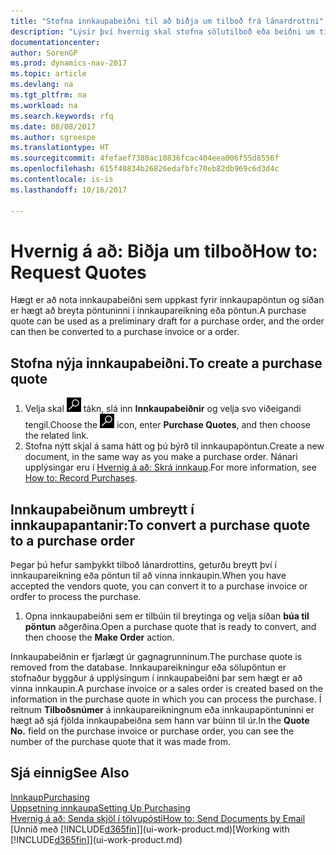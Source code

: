 ```yaml
---
title: "Stofna innkaupabeiðni til að biðja um tilboð frá lánardrottni"
description: "Lýsir því hvernig skal stofna sölutilboð eða beiðni um tilboð (RFQ) fylgiskjal, til að skrá tilboð til viðskiptamanns um að selja tilteknar vörur með tilteknum skilmálum."
documentationcenter: 
author: SorenGP
ms.prod: dynamics-nav-2017
ms.topic: article
ms.devlang: na
ms.tgt_pltfrm: na
ms.workload: na
ms.search.keywords: rfq
ms.date: 08/08/2017
ms.author: sgroespe
ms.translationtype: HT
ms.sourcegitcommit: 4fefaef7380ac10836fcac404eea006f55d8556f
ms.openlocfilehash: 615f40834b26826edafbfc70eb82db969c6d3d4c
ms.contentlocale: is-is
ms.lasthandoff: 10/16/2017

---
```

# <a name="how-to-request-quotes"></a><span data-ttu-id="ff1e1-103">Hvernig á að: Biðja um tilboð</span><span class="sxs-lookup"><span data-stu-id="ff1e1-103">How to: Request Quotes</span></span>
<span data-ttu-id="ff1e1-104">Hægt er að nota innkaupabeiðni sem uppkast fyrir innkaupapöntun og síðan er hægt að breyta pöntuninni í innkaupareikning eða pöntun.</span><span class="sxs-lookup"><span data-stu-id="ff1e1-104">A purchase quote can be used as a preliminary draft for a purchase order, and the order can then be converted to a purchase invoice or a order.</span></span>


## <a name="to-create-a-purchase-quote"></a><span data-ttu-id="ff1e1-105">Stofna nýja innkaupabeiðni.</span><span class="sxs-lookup"><span data-stu-id="ff1e1-105">To create a purchase quote</span></span>
1. <span data-ttu-id="ff1e1-106">Velja skal ![Leit að síðu eða skýrslu](media/ui-search/search_small.png "Leit að síðu eða skýrslu táknið") tákn, slá inn **Innkaupabeiðnir** og velja svo viðeigandi tengil.</span><span class="sxs-lookup"><span data-stu-id="ff1e1-106">Choose the ![Search for Page or Report](media/ui-search/search_small.png "Search for Page or Report icon") icon, enter **Purchase Quotes**, and then choose the related link.</span></span>
2. <span data-ttu-id="ff1e1-107">Stofna nýtt skjal á sama hátt og þú býrð til innkaupapöntun.</span><span class="sxs-lookup"><span data-stu-id="ff1e1-107">Create a new document, in the same way as you make a purchase order.</span></span> <span data-ttu-id="ff1e1-108">Nánari upplýsingar eru í [Hvernig á að: Skrá innkaup](purchasing-how-record-purchases.md).</span><span class="sxs-lookup"><span data-stu-id="ff1e1-108">For more information, see [How to: Record Purchases](purchasing-how-record-purchases.md).</span></span>

## <a name="to-convert-a-purchase-quote-to-a-purchase-order"></a><span data-ttu-id="ff1e1-109">Innkaupabeiðnum umbreytt í innkaupapantanir:</span><span class="sxs-lookup"><span data-stu-id="ff1e1-109">To convert a purchase quote to a purchase order</span></span>
<span data-ttu-id="ff1e1-110">Þegar þú hefur samþykkt tilboð lánardrottins, geturðu breytt því í innkaupareikning eða pöntun til að vinna innkaupin.</span><span class="sxs-lookup"><span data-stu-id="ff1e1-110">When you have accepted the vendors quote, you can convert it to a purchase invoice or ordfer to process the purchase.</span></span>

1. <span data-ttu-id="ff1e1-111">Opna innkaupabeiðni sem er tilbúin til breytinga og velja síðan **búa til pöntun** aðgerðina.</span><span class="sxs-lookup"><span data-stu-id="ff1e1-111">Open a purchase quote that is ready to convert, and then choose the **Make Order** action.</span></span>

<span data-ttu-id="ff1e1-112">Innkaupabeiðnin er fjarlægt úr gagnagrunninum.</span><span class="sxs-lookup"><span data-stu-id="ff1e1-112">The purchase quote is removed from the database.</span></span> <span data-ttu-id="ff1e1-113">Innkaupareikningur eða sölupöntun er stofnaður byggður á upplýsingum í innkaupabeiðni þar sem hægt er að vinna innkaupin.</span><span class="sxs-lookup"><span data-stu-id="ff1e1-113">A purchase invoice or a sales order is created based on the information in the purchase quote in which you can process the purchase.</span></span> <span data-ttu-id="ff1e1-114">Í reitnum **Tilboðsnúmer** á innkaupareikningnum eða innkaupapöntuninni er hægt að sjá fjölda innkaupabeiðna sem hann var búinn til úr.</span><span class="sxs-lookup"><span data-stu-id="ff1e1-114">In the **Quote No.** field on the purchase invoice or purchase order, you can see the number of the purchase quote that it was made from.</span></span>

## <a name="see-also"></a><span data-ttu-id="ff1e1-115">Sjá einnig</span><span class="sxs-lookup"><span data-stu-id="ff1e1-115">See Also</span></span>
[<span data-ttu-id="ff1e1-116">Innkaup</span><span class="sxs-lookup"><span data-stu-id="ff1e1-116">Purchasing</span></span>](purchasing-manage-purchasing.md)  
[<span data-ttu-id="ff1e1-117">Uppsetning innkaupa</span><span class="sxs-lookup"><span data-stu-id="ff1e1-117">Setting Up Purchasing</span></span>](purchasing-setup-purchasing.md)  
[<span data-ttu-id="ff1e1-118">Hvernig á að: Senda skjöl í tölvupósti</span><span class="sxs-lookup"><span data-stu-id="ff1e1-118">How to: Send Documents by Email</span></span>](ui-how-send-documents-email.md)  
<span data-ttu-id="ff1e1-119">[Unnið með [!INCLUDE[d365fin](includes/d365fin_md.md)]](ui-work-product.md)</span><span class="sxs-lookup"><span data-stu-id="ff1e1-119">[Working with [!INCLUDE[d365fin](includes/d365fin_md.md)]](ui-work-product.md)</span></span>

